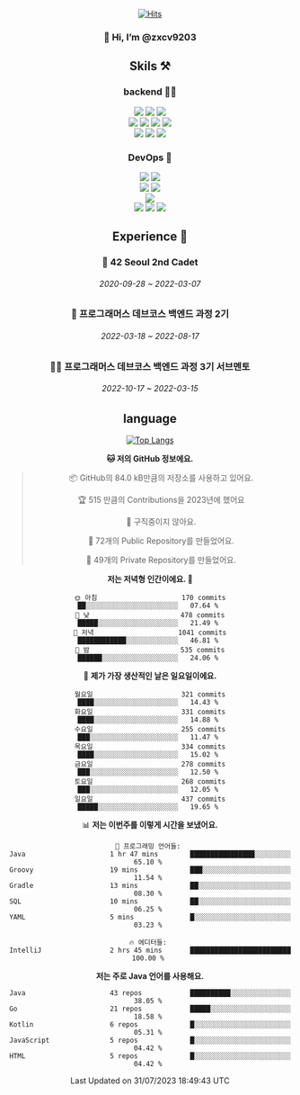 <div align="center">

[![Hits](https://hits.seeyoufarm.com/api/count/incr/badge.svg?url=https%3A%2F%2Fgithub.com%2Fzxcv9203%2Fhit-counter&count_bg=%23FF7272&title_bg=%23324C2E&icon=codeigniter.svg&icon_color=%23DD5B5B&title=%EB%B0%A9%EB%AC%B8%EC%9E%90&edge_flat=false)](https://hits.seeyoufarm.com)
  
### 👋 Hi, I’m @zxcv9203

## Skils ⚒️
### backend 🧑‍💻
  
<img src="https://img.shields.io/badge/Java-FF6600?style=flat-square&logo=buymeacoffee&logoColor=white"/>
<img src="https://img.shields.io/badge/Go-0099FF?style=flat-square&logo=go&logoColor=white"/>
<img src="https://img.shields.io/badge/Kotlin-7F52FF?style=flat-square&logo=kotlin&logoColor=white"/>
  
  
<br />
  
<img src="https://img.shields.io/badge/Spring-339933?style=flat-square&logo=Spring&logoColor=white"/>
<img src="https://img.shields.io/badge/Spring Boot-339933?style=flat-square&logo=Spring Boot&logoColor=white"/>
<img src="https://img.shields.io/badge/Spring Security-339933?style=flat-square&logo=Spring Security&logoColor=white"/>
  
<img src="https://img.shields.io/badge/Spring Data JPA-339933?style=flat-square&logo=Hibernate&logoColor=white"/>

<br />
  
  <img src="https://img.shields.io/badge/mysql-0099FF?style=flat-square&logo=mysql&logoColor=white"/>
  <img src="https://img.shields.io/badge/mariadb-0099FF?style=flat-square&logo=mariadb&logoColor=white"/>
  <img src="https://img.shields.io/badge/mongoDB-47A248?style=flat-square&logo=mongodb&logoColor=white"/>
  
  
### DevOps 🚀
  
  <img src="https://img.shields.io/badge/docker-2496ED?style=flat-square&logo=docker&logoColor=white"/>
  <img src="https://img.shields.io/badge/kubernetes-326CE5?style=flat-square&logo=kubernetes&logoColor=white"/>
  
  <br />
  
  <img src="https://img.shields.io/badge/Github Actions-2088FF?style=flat-square&logo=githubactions&logoColor=white"/>
  <img src="https://img.shields.io/badge/Jenkins-D24939?style=flat-square&logo=jenkins&logoColor=white"/>
  
  
  <br />
  <img src="https://img.shields.io/badge/terraform-7B42BC?style=flat-square&logo=terraform&logoColor=white"/>
  
  <br />
  <img src="https://img.shields.io/badge/Amazon AWS-232F3E?style=flat-square&logo=Amazon AWS&logoColor=white"/>

  <img src="https://img.shields.io/badge/GCP-4285F4?style=flat-square&logo=googlecloud&logoColor=white"/>
  <img src="https://img.shields.io/badge/NCP-03C75A?style=flat-square&logo=naver&logoColor=white"/>
  
  
  
## Experience 🏃
  
### 🏫 42 Seoul 2nd Cadet
  ###### 2020-09-28 ~ 2022-03-07
  
### 🏫 프로그래머스 데브코스 백엔드 과정 2기 
  ###### 2022-03-18 ~ 2022-08-17
  
### 🧑‍🏫 프로그래머스 데브코스 백엔드 과정 3기 서브멘토 
  ###### 2022-10-17 ~ 2022-03-15

## language

[![Top Langs](https://github-readme-stats.vercel.app/api/top-langs/?username=zxcv9203&hide=html&exclude_repo=zxcv9203.github.io,golB&theme=grate-gatsby)](https://github.com/zxcv9203/github-readme-stats)
  
<!--START_SECTION:waka-->
**🐱 저의 GitHub 정보에요.** 

> 📦 GitHub의 84.0 kB만큼의 저장소를 사용하고 있어요. 
 > 
> 🏆 515 만큼의 Contributions을 2023년에 했어요
 > 
> 🚫 구직중이지 않아요.
 > 
> 📜 72개의 Public Repository를 만들었어요. 
 > 
> 🔑 49개의 Private Repository를 만들었어요. 
 > 
**저는 저녁형 인간이에요. 🦉** 

```text
🌞 아침                     170 commits         ██░░░░░░░░░░░░░░░░░░░░░░░   07.64 % 
🌆 낮　                     478 commits         █████░░░░░░░░░░░░░░░░░░░░   21.49 % 
🌃 저녁                     1041 commits        ████████████░░░░░░░░░░░░░   46.81 % 
🌙 밤　                     535 commits         ██████░░░░░░░░░░░░░░░░░░░   24.06 % 
```
📅 **제가 가장 생산적인 날은 일요일이에요.** 

```text
월요일                      321 commits         ████░░░░░░░░░░░░░░░░░░░░░   14.43 % 
화요일                      331 commits         ████░░░░░░░░░░░░░░░░░░░░░   14.88 % 
수요일                      255 commits         ███░░░░░░░░░░░░░░░░░░░░░░   11.47 % 
목요일                      334 commits         ████░░░░░░░░░░░░░░░░░░░░░   15.02 % 
금요일                      278 commits         ███░░░░░░░░░░░░░░░░░░░░░░   12.50 % 
토요일                      268 commits         ███░░░░░░░░░░░░░░░░░░░░░░   12.05 % 
일요일                      437 commits         █████░░░░░░░░░░░░░░░░░░░░   19.65 % 
```


📊 **저는 이번주를 이렇게 시간을 보냈어요.** 

```text
💬 프로그래밍 언어들: 
Java                     1 hr 47 mins        ████████████████░░░░░░░░░   65.10 % 
Groovy                   19 mins             ███░░░░░░░░░░░░░░░░░░░░░░   11.54 % 
Gradle                   13 mins             ██░░░░░░░░░░░░░░░░░░░░░░░   08.30 % 
SQL                      10 mins             ██░░░░░░░░░░░░░░░░░░░░░░░   06.25 % 
YAML                     5 mins              █░░░░░░░░░░░░░░░░░░░░░░░░   03.23 % 

🔥 에디터들: 
IntelliJ                 2 hrs 45 mins       █████████████████████████   100.00 % 
```

**저는 주로 Java 언어를 사용해요.** 

```text
Java                     43 repos            ██████████░░░░░░░░░░░░░░░   38.05 % 
Go                       21 repos            █████░░░░░░░░░░░░░░░░░░░░   18.58 % 
Kotlin                   6 repos             █░░░░░░░░░░░░░░░░░░░░░░░░   05.31 % 
JavaScript               5 repos             █░░░░░░░░░░░░░░░░░░░░░░░░   04.42 % 
HTML                     5 repos             █░░░░░░░░░░░░░░░░░░░░░░░░   04.42 % 
```




 Last Updated on 31/07/2023 18:49:43 UTC
<!--END_SECTION:waka-->
  
</div>

